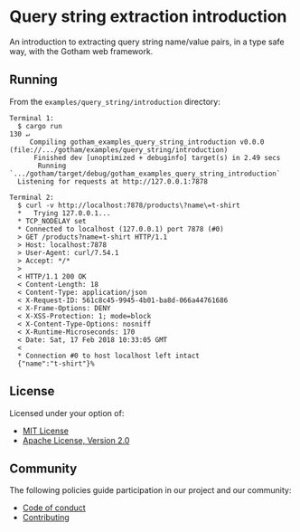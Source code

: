 # Query string extraction introduction

An introduction to extracting query string name/value pairs, in a type safe way, with the Gotham web framework.

## Running

From the `examples/query_string/introduction` directory:

```
Terminal 1:
  $ cargo run                                                                                                                                                                                                                     130 ↵
     Compiling gotham_examples_query_string_introduction v0.0.0 (file://.../gotham/examples/query_string/introduction)
      Finished dev [unoptimized + debuginfo] target(s) in 2.49 secs
       Running `.../gotham/target/debug/gotham_examples_query_string_introduction`
  Listening for requests at http://127.0.0.1:7878

Terminal 2:
  $ curl -v http://localhost:7878/products\?name\=t-shirt
  *   Trying 127.0.0.1...
  * TCP_NODELAY set
  * Connected to localhost (127.0.0.1) port 7878 (#0)
  > GET /products?name=t-shirt HTTP/1.1
  > Host: localhost:7878
  > User-Agent: curl/7.54.1
  > Accept: */*
  >
  < HTTP/1.1 200 OK
  < Content-Length: 18
  < Content-Type: application/json
  < X-Request-ID: 561c8c45-9945-4b01-ba8d-066a44761686
  < X-Frame-Options: DENY
  < X-XSS-Protection: 1; mode=block
  < X-Content-Type-Options: nosniff
  < X-Runtime-Microseconds: 170
  < Date: Sat, 17 Feb 2018 10:33:05 GMT
  <
  * Connection #0 to host localhost left intact
  {"name":"t-shirt"}%

```

## License

Licensed under your option of:

* [MIT License](../../LICENSE-MIT)
* [Apache License, Version 2.0](../../LICENSE-APACHE)

## Community

The following policies guide participation in our project and our community:

* [Code of conduct](../../CODE_OF_CONDUCT.md)
* [Contributing](../../CONTRIBUTING.md)
